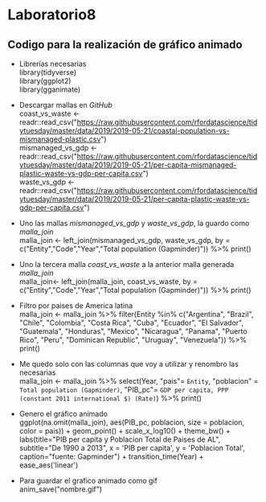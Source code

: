# Laboratorio8
## Codigo para la realización de gráfico animado

+ Librerías necesarias  
library(tidyverse)  
library(ggplot2)  
library(gganimate)

+ Descargar mallas en *GitHub*  
coast_vs_waste <- readr::read_csv("https://raw.githubusercontent.com/rfordatascience/tidytuesday/master/data/2019/2019-05-21/coastal-population-vs-mismanaged-plastic.csv")  
mismanaged_vs_gdp <- readr::read_csv("https://raw.githubusercontent.com/rfordatascience/tidytuesday/master/data/2019/2019-05-21/per-capita-mismanaged-plastic-waste-vs-gdp-per-capita.csv")  
waste_vs_gdp <- readr::read_csv("https://raw.githubusercontent.com/rfordatascience/tidytuesday/master/data/2019/2019-05-21/per-capita-plastic-waste-vs-gdp-per-capita.csv")

+ Uno las mallas *mismanaged_vs_gdp* y *waste_vs_gdp*, la guardo como *malla_join*  
malla_join <-
  left_join(mismanaged_vs_gdp, waste_vs_gdp, by = c("Entity","Code","Year","Total population (Gapminder)")) %>%
  print()
  
+ Uno la tercera malla *coast_vs_waste* a la anterior malla generada *malla_join*  
malla_join<-
  left_join(malla_join, coast_vs_waste, by = c("Entity","Code","Year","Total population (Gapminder)")) %>%
  print()
  
+ Filtro por paises de America latina  
malla_join <-
  malla_join %>%
  filter(Entity %in% c("Argentina", "Brazil", "Chile", 
                                       "Colombia", "Costa Rica", "Cuba", 
                                       "Ecuador", "El Salvador", "Guatemala", 
                                       "Honduras", "Mexico", "Nicaragua", 
                                       "Panama", "Puerto Rico", "Peru", 
                                       "Dominican Republic", "Uruguay", "Venezuela")) %>%
  print()
  
+ Me quedo solo con las columnas que voy a utilizar y renombro las necesarias  
malla_join <-
  malla_join %>%
  select(Year, "pais"= `Entity`,
         "poblacion" = `Total population (Gapminder)`,
         "PIB_pc"= `GDP per capita, PPP (constant 2011 international $) (Rate)`) %>% 
  print()

+ Genero el gráfico animado  
ggplot(na.omit(malla_join), aes(PIB_pc, poblacion, size = poblacion, color = pais)) +
  geom_point() +
  scale_x_log10() +
  theme_bw() +
  labs(title="PIB per capita y Poblacion Total de Paises de AL", 
       subtitle="De 1990 a 2013", 
       x = 'PIB per capita', y = 'Poblacion Total',
       caption="fuente: Gapminder") +
  transition_time(Year) +
  ease_aes('linear')
  
+ Para guardar el grafico animado como gif  
anim_save("nombre.gif")
  
  
  
